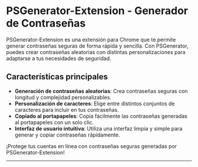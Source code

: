 # PSGenerator-Extension - Generador de Contraseñas

PSGenerator-Extension es una extensión para Chrome que te permite generar contraseñas seguras de forma rápida y sencilla. Con PSGenerator, puedes crear contraseñas aleatorias con distintas personalizaciones para adaptarse a tus necesidades de seguridad.

## Características principales

- **Generación de contraseñas aleatorias**: Crea contraseñas seguras con longitud y complejidad personalizables.
- **Personalización de caracteres**: Elige entre distintos conjuntos de caracteres para incluir en tus contraseñas.
- **Copiado al portapapeles**: Copia fácilmente las contraseñas generadas al portapapeles con un solo clic.
- **Interfaz de usuario intuitiva**: Utiliza una interfaz limpia y simple para generar y copiar contraseñas rápidamente.

¡Protege tus cuentas en línea con contraseñas seguras generadas por PSGenerator-Extension!

---
